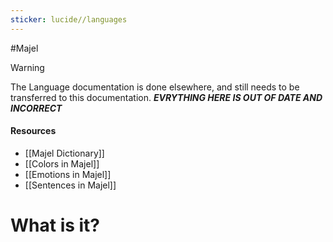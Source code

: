 ```yaml
---
sticker: lucide//languages
---
```

#Majel

> [!warning] 
> The Language documentation is done elsewhere, and still needs to be transferred to this documentation. __*EVRYTHING HERE IS OUT OF DATE AND INCORRECT*__

#### Resources
* [[Majel Dictionary]]
* [[Colors in Majel]]
* [[Emotions in Majel]]
* [[Sentences in Majel]]

# What is it?


